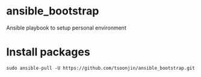 # ansible_bootstrap
Ansible playbook to setup personal environment

# Install packages

```
sudo ansible-pull -U https://github.com/tsoonjin/ansible_bootstrap.git
```

